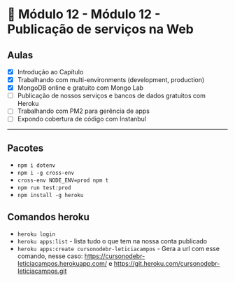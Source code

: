 # 🤯 Módulo 12 - Módulo 12 - Publicação de serviços na Web

## Aulas

- [x] Introdução ao Capítulo
- [x] Trabalhando com multi-environments (development, production)
- [x] MongoDB online e gratuito com Mongo Lab
- [ ] Publicação de nossos serviços e bancos de dados gratuitos com Heroku
- [ ] Trabalhando com PM2 para gerência de apps
- [ ] Expondo cobertura de código com Instanbul

***

## Pacotes

- `npm i dotenv`
- `npm i -g cross-env`
- `cross-env NODE_ENV=prod npm t`
- `npm run test:prod`
- `npm install -g heroku`

## Comandos heroku

- `heroku login`
- `heroku apps:list` - lista tudo o que tem na nossa conta publicado
- `heroku apps:create cursonodebr-leticiacampos` - Gera a url com esse comando, nesse caso: https://cursonodebr-leticiacampos.herokuapp.com/ e https://git.heroku.com/cursonodebr-leticiacampos.git
